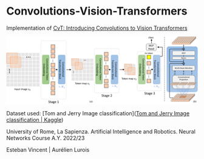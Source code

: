 # Convolutions-Vision-Transformers

Implementation of [CvT: Introducing Convolutions to Vision Transformers](https://arxiv.org/abs/2103.15808)

![Pipeline](figures/pipeline.svg)

Dataset used: [Tom and Jerry Image classification]([Tom and Jerry Image classification | Kaggle](https://www.kaggle.com/datasets/balabaskar/tom-and-jerry-image-classification))



University of Rome, La Sapienza. Artificial Intelligence and Robotics. Neural Networks Course A.Y. 2022/23

Esteban Vincent | Aurélien Lurois